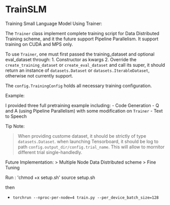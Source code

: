 # TrainSLM
 Training Small Language Model
Using Trainer:

   The `Trainer` class implement complete training script for Data Distributed Training scheme, and 
   it the future support Pipeline Parallelism. It support training on CUDA and MPS only. 

   To use `Trainer`, one must first passed the training_dataset and optional eval_dataset through:
       1. Constructor as kwargs
       2. Override the `create_training_dataset` or `create_eval_dataset` and call its super, it should return 
           an instance of `datasets.Dataset` or `datasets.IterableDataset`, otherwise not currently support.
   
   The `config.TrainingConfig` holds all necessary training configuration.


Example:

   I provided three full pretraining example including:
       - Code Generation
       - Q and A (using Pipeline Parallelism) with some modification on `Trainer`
       - Text to Speech

Tip Note: 

   > When providing custome dataset, it should be strictly of type `datasets.Dataset`.
   > when launching Tensorboard, it should be log to path `config.output_dir/config.trial_name`. This will
       allow to mornitor different trial single-handledly. 

Future Implementation:
    > Multiple Node Data Distributed scheme
    > Fine Tuning


Run : 
'chmod +x setup.sh'
source setup.sh

then 
- `torchrun --nproc-per-node=4 train.py --per_device_batch_size=128`
